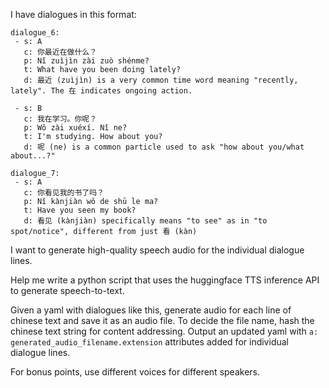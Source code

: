 I have dialogues in this format:

```
dialogue_6:
 - s: A
   c: 你最近在做什么？
   p: Nǐ zuìjìn zài zuò shénme?
   t: What have you been doing lately?
   d: 最近 (zuìjìn) is a very common time word meaning "recently, lately". The 在 indicates ongoing action.
 
 - s: B
   c: 我在学习。你呢？
   p: Wǒ zài xuéxí. Nǐ ne?
   t: I'm studying. How about you?
   d: 呢 (ne) is a common particle used to ask "how about you/what about...?"
   
dialogue_7:
 - s: A
   c: 你看见我的书了吗？
   p: Nǐ kànjiàn wǒ de shū le ma?
   t: Have you seen my book?
   d: 看见 (kànjiàn) specifically means "to see" as in "to spot/notice", different from just 看 (kàn)
```

I want to generate high-quality speech audio for the individual dialogue lines.

Help me write a python script that uses the huggingface TTS inference API to generate speech-to-text.

Given a yaml with dialogues like this, generate audio for each line of chinese text and save it as an audio file. To decide the file name, hash the chinese text string for content addressing. Output an updated yaml with `a: generated_audio_filename.extension` attributes added for individual dialogue lines.

For bonus points, use different voices for different speakers.
